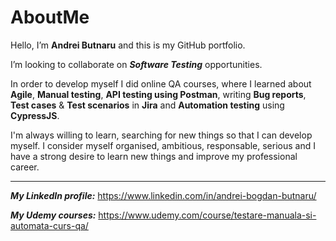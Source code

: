 # AboutMe

Hello, I’m **Andrei Butnaru** and this is my GitHub portfolio.

I’m looking to collaborate on ***Software Testing*** opportunities.

In order to develop myself I did online QA courses, where I learned about **Agile**, **Manual testing**, **API testing using Postman**, writing **Bug reports**, **Test cases** & **Test scenarios** in **Jira** and **Automation testing** using **CypressJS**.

I'm always willing to learn, searching for new things so that I can develop myself. I consider myself organised, ambitious, responsable, serious and I have a strong desire to learn new things and improve my professional career.

-----------------

***My LinkedIn profile:*** https://www.linkedin.com/in/andrei-bogdan-butnaru/

***My Udemy courses:*** https://www.udemy.com/course/testare-manuala-si-automata-curs-qa/
